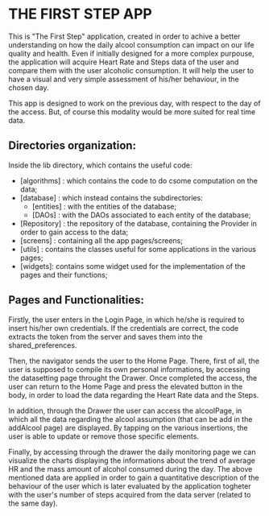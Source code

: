 # THE FIRST STEP APP

This is "The First Step" application, created in order to achive a better understanding on how the daily alcool consumption can impact on our life quality and health. 
Even if initially designed for a more complex purpouse, the application will acquire Heart Rate and Steps data of the user and compare them with the user alcoholic consumption. 
It will help the user to have a visual and very simple assessment of his/her behaviour, in the chosen day.

This app is designed to work on the previous day, with respect to the day of the access. But, of course this modality would be more suited for real time data. 

## Directories organization:

Inside the lib directory, which contains the useful code:
- [algorithms] : which contains the code to do csome computation on the data;
- [database] : which instead contains the subdirectories: 
    - [entities] : with the entities of the database;
    - [DAOs] : with the DAOs associated to each entity of the database;
- [Repository] : the repository of the database, containing the Provider in order to gain access to the data;
- [screens] : containing all the app pages/screens;
- [utils] : contains the classes useful for some applications in the various pages;
- [widgets]: contains some widget used for the implementation of the pages and their functions;

## Pages and Functionalities: 

Firstly, the user enters in the Login Page, in which he/she is required to insert his/her own credentials. If the credentials are correct, the code extracts the token from the server and saves them into the shared_preferences. 

Then, the navigator sends the user to the Home Page. There, first of all, the user is supposed to compile its own personal informations, by accessing the datasetting page throught the Drawer. 
Once completed the access, the user can return to the Home Page and press the elevated button in the body, in order to load the data regarding the Heart Rate data and the Steps. 

In addition, through the Drawer the user can access the alcoolPage, in which all the data regarding the alcool assumption (that can be add in the addAlcool page) are displayed. By tapping on the various insertions, the user is able to update or remove those specific elements.

Finally, by accessing through the drawer the daily monitoring page we can visualize the charts displaying the informations about the trend of average HR and the mass amount of alcohol consumed during the day.
The above mentioned data are applied in order to gain a quantitative description of the behaviour of the user which is later evaluated by the application togheter with the user's number of steps acquired from the data server (related to the same day).
